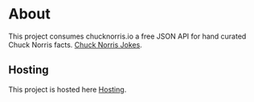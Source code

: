 # About

This project consumes chucknorris.io a free JSON API for hand curated Chuck Norris facts. [Chuck Norris Jokes](https://api.chucknorris.io/).

## Hosting

This project is hosted here [Hosting](https://rachellemaina.github.io/chucknorrisjokes/).


